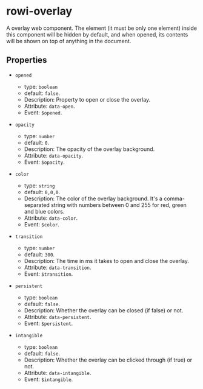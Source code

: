 # rowi-overlay

A overlay web component. The element (it must be only one element) inside this component will be hidden by default, and when opened, its contents will be shown on top of anything in the document.

## Properties

- `opened`
    - type: `boolean`
    - default: `false`.
    - Description: Property to open or close the overlay.
    - Attribute: `data-open`.
    - Event: `$opened`.

- `opacity`
    - type: `number`
    - default: `0`.
    - Description: The opacity of the overlay background.
    - Attribute: `data-opacity`.
    - Event: `$opacity`.

- `color`
    - type: `string`
    - default: `0,0,0`.
    - Description: The color of the overlay background. It's a comma-separated string with numbers between 0 and 255 for red, green and blue colors.
    - Attribute: `data-color`.
    - Event: `$color`.

- `transition`
    - type: `number`
    - default: `300`.
    - Description: The time in ms it takes to open and close the overlay.
    - Attribute: `data-transition`.
    - Event: `$transition`.

- `persistent`
    - type: `boolean`
    - default: `false`.
    - Description:  Whether the overlay can be closed (if false) or not.
    - Attribute: `data-persistent`.
    - Event: `$persistent`.

- `intangible`
    - type: `boolean`
    - default: `false`.
    - Description:  Whether the overlay can be clicked through (if true) or not.
    - Attribute: `data-intangible`.
    - Event: `$intangible`.
